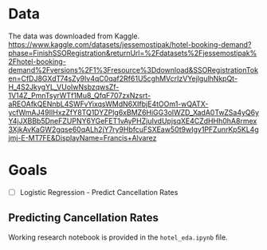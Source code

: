 # Data
The data was downloaded from Kaggle.
https://www.kaggle.com/datasets/jessemostipak/hotel-booking-demand?phase=FinishSSORegistration&returnUrl=%2Fdatasets%2Fjessemostipak%2Fhotel-booking-demand%2Fversions%2F1%3Fresource%3Ddownload&SSORegistrationToken=CfDJ8GXdT74sZy9Iv4qC0qaf2Rf61U5cghMVcrIzVYejlgulhNkpQt-H_4S2JkygYL_VUoIwNsbzqwsZf-1V14Z_PmnTsyrWTf1Mu8_QfqF707zxNzsrt-aREOAfkQENnbL4SWFvYixqsWMdN6XIfbjE4tOOm1-wQATX-ycfWmAJ49IIHxzZfY8TQ1DYZPlg6xBMZ6HiGG3olWZD_XadA0TwZSa4yQ6yY4jJXBBb5DneFZUPNY6YGeFET1vAyPHZjuIvdUpjsqXE4CZdHHh0hA8rmex3XjkAvKaGW2gqse60qALh2jY7ry9HbfcuFSXEaw50t9wIgy1PFZunrKp5KL4gjmj-E-MT7FE&DisplayName=Francis+Alvarez

# Goals
- [ ] Logistic Regression - Predict Cancellation Rates

## Predicting Cancellation Rates
Working research notebook is provided in the `hotel_eda.ipynb` file.